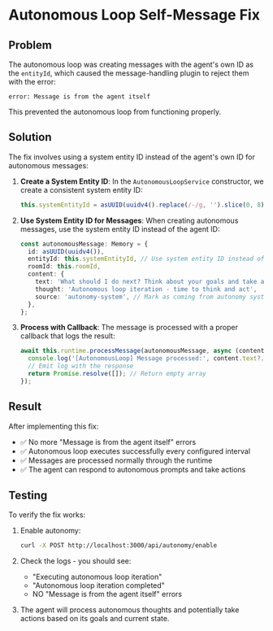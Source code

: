 # Autonomous Loop Self-Message Fix

## Problem

The autonomous loop was creating messages with the agent's own ID as the `entityId`, which caused the message-handling plugin to reject them with the error:

```
error: Message is from the agent itself
```

This prevented the autonomous loop from functioning properly.

## Solution

The fix involves using a system entity ID instead of the agent's own ID for autonomous messages:

1. **Create a System Entity ID**: In the `AutonomousLoopService` constructor, we create a consistent system entity ID:
   ```typescript
   this.systemEntityId = asUUID(uuidv4().replace(/-/g, '').slice(0, 8) + '-system-autonomy-loop');
   ```

2. **Use System Entity ID for Messages**: When creating autonomous messages, use the system entity ID instead of the agent ID:
   ```typescript
   const autonomousMessage: Memory = {
     id: asUUID(uuidv4()),
     entityId: this.systemEntityId, // Use system entity ID instead of agent ID
     roomId: this.roomId,
     content: {
       text: 'What should I do next? Think about your goals and take appropriate actions.',
       thought: 'Autonomous loop iteration - time to think and act',
       source: 'autonomy-system', // Mark as coming from autonomy system
     },
   };
   ```

3. **Process with Callback**: The message is processed with a proper callback that logs the result:
   ```typescript
   await this.runtime.processMessage(autonomousMessage, async (content: Content) => {
     console.log('[AutonomousLoop] Message processed:', content.text?.substring(0, 100) + '...');
     // Emit log with the response
     return Promise.resolve([]); // Return empty array
   });
   ```

## Result

After implementing this fix:
- ✅ No more "Message is from the agent itself" errors
- ✅ Autonomous loop executes successfully every configured interval
- ✅ Messages are processed normally through the runtime
- ✅ The agent can respond to autonomous prompts and take actions

## Testing

To verify the fix works:

1. Enable autonomy:
   ```bash
   curl -X POST http://localhost:3000/api/autonomy/enable
   ```

2. Check the logs - you should see:
   - "Executing autonomous loop iteration"
   - "Autonomous loop iteration completed"
   - NO "Message is from the agent itself" errors

3. The agent will process autonomous thoughts and potentially take actions based on its goals and current state. 